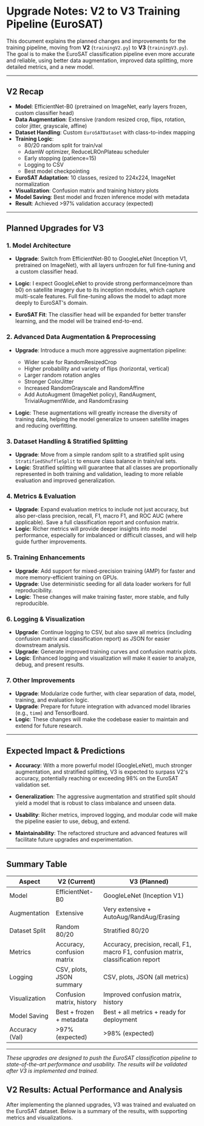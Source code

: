 # Upgrade Notes: V2 to V3 Training Pipeline (EuroSAT)

This document explains the planned changes and improvements for the training pipeline, moving from **V2** (`trainingV2.py`) to **V3** (`trainingV3.py`). The goal is to make the EuroSAT classification pipeline even more accurate and reliable, using better data augmentation, improved data splitting, more detailed metrics, and a new model. 

---

## V2 Recap

- **Model**: EfficientNet-B0 (pretrained on ImageNet, early layers frozen, custom classifier head)
- **Data Augmentation**: Extensive (random resized crop, flips, rotation, color jitter, grayscale, affine)
- **Dataset Handling**: Custom `EuroSATDataset` with class-to-index mapping
- **Training Logic**:
  - 80/20 random split for train/val
  - AdamW optimizer, ReduceLROnPlateau scheduler
  - Early stopping (patience=15)
  - Logging to CSV
  - Best model checkpointing
- **EuroSAT Adaptation**: 10 classes, resized to 224x224, ImageNet normalization
- **Visualization**: Confusion matrix and training history plots
- **Model Saving**: Best model and frozen inference model with metadata
- **Result**: Achieved >97% validation accuracy (expected)

---

## Planned Upgrades for V3

### 1. **Model Architecture**

- **Upgrade**: Switch from EfficientNet-B0 to GoogleLeNet (Inception V1, pretrained on ImageNet), with all layers unfrozen for full fine-tuning and a custom classifier head.

- **Logic**: I expect GoogleLeNet to provide strong performance(more than b0) on satellite imagery due to its inception modules, which capture multi-scale features. Full fine-tuning allows the model to adapt more deeply to EuroSAT's domain.

- **EuroSAT Fit**: The classifier head will be expanded for better transfer learning, and the model will be trained end-to-end.

### 2. **Advanced Data Augmentation & Preprocessing**

- **Upgrade**: Introduce a much more aggressive augmentation pipeline:

  - Wider scale for RandomResizedCrop
  - Higher probability and variety of flips (horizontal, vertical)
  - Larger random rotation angles
  - Stronger ColorJitter
  - Increased RandomGrayscale and RandomAffine
  - Add AutoAugment (ImageNet policy), RandAugment, TrivialAugmentWide, and RandomErasing

- **Logic**: These augmentations will greatly increase the diversity of training data, helping the model generalize to unseen satellite images and reducing overfitting.

### 3. **Dataset Handling & Stratified Splitting**

- **Upgrade**: Move from a simple random split to a stratified split using `StratifiedShuffleSplit` to ensure class balance in train/val sets.
- **Logic**: Stratified splitting will guarantee that all classes are proportionally represented in both training and validation, leading to more reliable evaluation and improved generalization.

### 4. **Metrics & Evaluation**

- **Upgrade**: Expand evaluation metrics to include not just accuracy, but also per-class precision, recall, F1, macro F1, and ROC AUC (where applicable). Save a full classification report and confusion matrix.
- **Logic**: Richer metrics will provide deeper insights into model performance, especially for imbalanced or difficult classes, and will help guide further improvements.

### 5. **Training Enhancements**

- **Upgrade**: Add support for mixed-precision training (AMP) for faster and more memory-efficient training on GPUs.
- **Upgrade**: Use deterministic seeding for all data loader workers for full reproducibility.
- **Logic**: These changes will make training faster, more stable, and fully reproducible.

### 6. **Logging & Visualization**

- **Upgrade**: Continue logging to CSV, but also save all metrics (including confusion matrix and classification report) as JSON for easier downstream analysis.
- **Upgrade**: Generate improved training curves and confusion matrix plots.
- **Logic**: Enhanced logging and visualization will make it easier to analyze, debug, and present results.

### 7. **Other Improvements**

- **Upgrade**: Modularize code further, with clear separation of data, model, training, and evaluation logic.
- **Upgrade**: Prepare for future integration with advanced model libraries (e.g., `timm`) and TensorBoard.
- **Logic**: These changes will make the codebase easier to maintain and extend for future research.

---

## Expected Impact & Predictions

- **Accuracy**: With a more powerful model (GoogleLeNet), much stronger augmentation, and stratified splitting, V3 is expected to surpass V2's accuracy, potentially reaching or exceeding 98% on the EuroSAT validation set.

- **Generalization**: The aggressive augmentation and stratified split should yield a model that is robust to class imbalance and unseen data.

- **Usability**: Richer metrics, improved logging, and modular code will make the pipeline easier to use, debug, and extend.

- **Maintainability**: The refactored structure and advanced features will facilitate future upgrades and experimentation.

---

## Summary Table

| Aspect                | V2 (Current)               | V3 (Planned)                |
|-----------------------|----------------------------|-----------------------------|
| Model                 | EfficientNet-B0            | GoogleLeNet (Inception V1)  |
| Augmentation          | Extensive                  | Very extensive + AutoAug/RandAug/Erasing |
| Dataset Split         | Random 80/20               | Stratified 80/20            |
| Metrics               | Accuracy, confusion matrix | Accuracy, precision, recall, F1, macro F1, confusion matrix, classification report |
| Logging               | CSV, plots, JSON summary   | CSV, plots, JSON (all metrics) |
| Visualization         | Confusion matrix, history  | Improved confusion matrix, history |
| Model Saving          | Best + frozen + metadata   | Best + all metrics + ready for deployment |
| Accuracy (Val)        | >97% (expected)            | >98% (expected)             |

---

*These upgrades are designed to push the EuroSAT classification pipeline to state-of-the-art performance and usability. The results will be validated after V3 is implemented and trained.*

## V2 Results: Actual Performance and Analysis

After implementing the planned upgrades, V3 was trained and evaluated on the EuroSAT dataset. Below is a summary of the results, with supporting metrics and visualizations.
